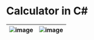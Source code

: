 # Calculator in C#

|![image](https://github.com/lsrprntr/CalculatorInCSharp/assets/39038103/93252769-61fa-40d7-9317-6d8a3aab27c1)|![image](https://github.com/lsrprntr/CalculatorInCSharp/assets/39038103/5845523a-fae4-4e5f-8d3c-f4e74b072950)|
|----|----|
